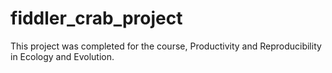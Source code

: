 # fiddler_crab_project
This project was completed for the course, Productivity and Reproducibility in Ecology and Evolution.
